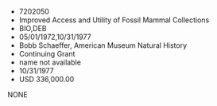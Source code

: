 * 7202050
* Improved Access and Utility of Fossil Mammal Collections
* BIO,DEB
* 05/01/1972,10/31/1977
* Bobb Schaeffer, American Museum Natural History
* Continuing Grant
*   name not available
* 10/31/1977
* USD 336,000.00

NONE